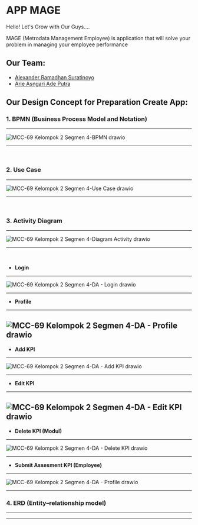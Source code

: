 # APP MAGE
Hello! Let's Grow with Our Guys....

MAGE (Metrodata Management Employee) is application that will solve your problem in managing your employee performance 

## **Our Team:**
- [Alexander Ramadhan Suratinoyo](https://github.com/alexanderamadhan)
- [Arie Asngari Ade Putra](https://github.com/arieasngariadep)

## **Our Design Concept for Preparation Create App:**

### **1. BPMN (Business Process Model and Notation)**

---

![MCC-69 Kelompok 2 Segmen 4-BPMN drawio](https://user-images.githubusercontent.com/28643606/196128498-69a5c1da-6577-4583-8724-d0897e75bcb3.png)

---

<br>

### **2. Use Case**

---

![MCC-69 Kelompok 2 Segmen 4-Use Case drawio](https://user-images.githubusercontent.com/28643606/196128853-d9d041a9-7782-40bb-a5a2-f396813d3de9.png)

---

<br>

### **3. Activity Diagram**

---
![MCC-69 Kelompok 2 Segmen 4-Diagram Activity drawio](https://user-images.githubusercontent.com/28643606/196129671-4050a7a4-bdb9-4558-8444-284a7b67c903.png)


---

<br>

    
- **Login**
---

![MCC-69 Kelompok 2 Segmen 4-DA - Login drawio](https://user-images.githubusercontent.com/28643606/196129779-3e582c82-9df3-4376-b65d-32e1830fab15.png)

---

- **Profile**
---

![MCC-69 Kelompok 2 Segmen 4-DA - Profile drawio](https://user-images.githubusercontent.com/28643606/196129913-3cd373a6-c2a9-4149-b5ff-c811a813ce03.png)
---


- **Add KPI**
---

![MCC-69 Kelompok 2 Segmen 4-DA - Add KPI drawio](https://user-images.githubusercontent.com/28643606/196130109-5a5df8c1-88b9-4925-baeb-b672fd2db474.png)

---


- **Edit KPI**
---

![MCC-69 Kelompok 2 Segmen 4-DA - Edit KPI drawio](https://user-images.githubusercontent.com/28643606/196130211-c5025f30-648e-45f0-8bf6-e79ce751e44c.png)
---

- **Delete KPI (Modul)**

---

![MCC-69 Kelompok 2 Segmen 4-DA - Delete KPI drawio](https://user-images.githubusercontent.com/28643606/196130255-abd31efe-fc56-43f7-9edb-858c42023f5b.png)

---

- **Submit Assesment KPI (Employee)**
---

![MCC-69 Kelompok 2 Segmen 4-DA - Profile drawio](https://user-images.githubusercontent.com/28643606/196130778-d8694dfb-f0b7-4943-89f4-a2df5224efd2.png)

---

### **4. ERD (Entity–relationship model)**

---



---

<br>
